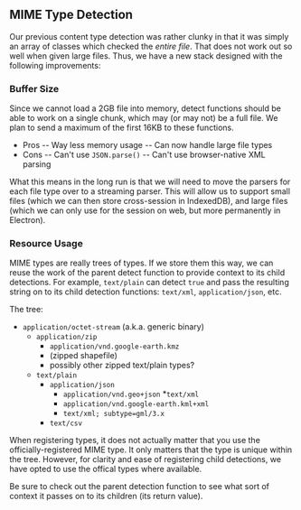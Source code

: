 ## MIME Type Detection

Our previous content type detection was rather clunky in that it was simply an array of classes which checked the _entire file_. That does not work out so well when given large files. Thus, we have a new stack designed with the following improvements:

### Buffer Size

Since we cannot load a 2GB file into memory, detect functions should be able to work on a single chunk, which may (or may not) be a full file. We plan to send a maximum of the first 16KB to these functions.

- Pros
-- Way less memory usage
-- Can now handle large file types
- Cons
-- Can't use `JSON.parse()`
-- Can't use browser-native XML parsing

What this means in the long run is that we will need to move the parsers for each file type over to a streaming parser. This will allow us to support small files (which we can then store cross-session in IndexedDB), and large files (which we can only use for the session on web, but more permanently in Electron).

### Resource Usage

MIME types are really trees of types. If we store them this way, we can reuse the work of the parent detect function to provide context to its child detections. For example, `text/plain` can detect `true` and pass the resulting string on to its child detection functions: `text/xml`, `application/json`, etc.


The tree:

* `application/octet-stream` (a.k.a. generic binary)
  * `application/zip`
    * `application/vnd.google-earth.kmz`
    * (zipped shapefile)
    * possibly other zipped text/plain types?
  * `text/plain`
    * `application/json`
      * `application/vnd.geo+json`
    *`text/xml`
      * `application/vnd.google-earth.kml+xml`
      * `text/xml; subtype=gml/3.x`
    * `text/csv`

When registering types, it does not actually matter that you use the officially-registered MIME type. It only matters that the type is unique within the tree. However, for clarity and ease of registering child detections, we have opted to use the offical types where available.

Be sure to check out the parent detection function to see what sort of context it passes on to its children (its return value).
